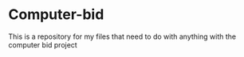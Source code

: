 # Computer-bid
This is a repository for my files that need to do with anything with the computer bid project
